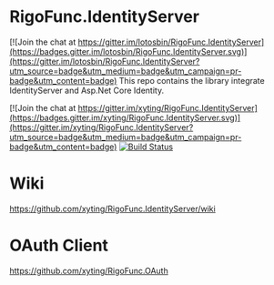# RigoFunc.IdentityServer

[![Join the chat at https://gitter.im/lotosbin/RigoFunc.IdentityServer](https://badges.gitter.im/lotosbin/RigoFunc.IdentityServer.svg)](https://gitter.im/lotosbin/RigoFunc.IdentityServer?utm_source=badge&utm_medium=badge&utm_campaign=pr-badge&utm_content=badge)
This repo contains the library integrate IdentityServer and Asp.Net Core Identity.

[![Join the chat at https://gitter.im/xyting/RigoFunc.IdentityServer](https://badges.gitter.im/xyting/RigoFunc.IdentityServer.svg)](https://gitter.im/xyting/RigoFunc.IdentityServer?utm_source=badge&utm_medium=badge&utm_campaign=pr-badge&utm_content=badge)
[![Build Status](https://travis-ci.org/lotosbin/RigoFunc.IdentityServer.svg?branch=master)](https://travis-ci.org/lotosbin/RigoFunc.IdentityServer)

# Wiki
https://github.com/xyting/RigoFunc.IdentityServer/wiki

# OAuth Client
https://github.com/xyting/RigoFunc.OAuth
